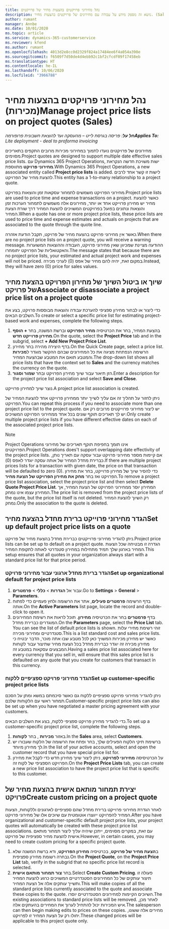 ```yaml
---
title: נהל מחירוני פרויקטים בהצעות מחיר של פרויקטים
description: נושא זה מספק מידע על עבודה עם מחירונים של פרויקטים בהצעות מחיר. (Sales)
author: rumant
manager: Annbe
ms.date: 10/01/2020
ms.topic: article
ms.service: dynamics-365-customerservice
ms.reviewer: kfend
ms.author: rumant
ms.openlocfilehash: 4013d2e8cc0d2329f824a17484ee6f4a054a390e
ms.sourcegitcommit: f6509f7d50de4d4ebb92c1bf2cfcdf09f17458eb
ms.translationtype: HT
ms.contentlocale: he-IL
ms.lasthandoff: 10/06/2020
ms.locfileid: "3966788"
---
```

# <a name="manage-project-price-lists-on-project-quotes-sales"></a><span data-ttu-id="446a6-104">נהל מחירוני פרויקטים בהצעות מחיר (מכירות)</span><span class="sxs-lookup"><span data-stu-id="446a6-104">Manage project price lists on project quotes (Sales)</span></span>

<span data-ttu-id="446a6-105">_**חל על**: פריסה בגרסת לייט – מהעסקה ועד להוצאת חשבונית פרופורמה_</span><span class="sxs-lookup"><span data-stu-id="446a6-105">_**Applies To:** Lite deployment - deal to proforma invoicing_</span></span>

<span data-ttu-id="446a6-106">מחירונים של פרויקטים נועדו לתמוך במחירוני מכירות מרובים התקפים בתאריכים מסוימים.</span><span class="sxs-lookup"><span data-stu-id="446a6-106">Project quotes are designed to support multiple date effective sales price lists.</span></span> <span data-ttu-id="446a6-107">עם Dynamics 365 Project Operations, ישות משויכת חדשה הנקראת **מחירוני פרויקט** מתווספת.</span><span class="sxs-lookup"><span data-stu-id="446a6-107">With Dynamics 365 Project Operations, a new associated entity called **Project price lists** is added.</span></span> <span data-ttu-id="446a6-108">לישות זו קשר אחד לרבים להצעת מחיר של הפרויקט.</span><span class="sxs-lookup"><span data-stu-id="446a6-108">This entity has a 1-to-many relationship to a project quote.</span></span>

<span data-ttu-id="446a6-109">מחירוני הפרויקט משמשים לתמחור עסקאות זמן והוצאות בפרויקט.</span><span class="sxs-lookup"><span data-stu-id="446a6-109">Project price lists are used to price time and expense transactions on a project.</span></span> <span data-ttu-id="446a6-110">כאשר להצעת מחיר יש מחירון פרוייקט אחד או יותר, מחירונים אלה משמשים לתמחור הערכות זמן והוצאות ונתונים בפועל בפרויקטים המשויכים להצעת המחיר דרך שורת הצעת המחיר.</span><span class="sxs-lookup"><span data-stu-id="446a6-110">When a quote has one or more project price lists, these price lists are used to price time and expense estimates and actuals on projects that are associated to the quote through the quote line.</span></span>

<span data-ttu-id="446a6-111">כאשר אין מחירוני פרויקט בהצעת מחיר של פרויקט, תקבל הודעת אזהרה.</span><span class="sxs-lookup"><span data-stu-id="446a6-111">When there are no project price lists on a project quote, you will receive a warning message.</span></span> <span data-ttu-id="446a6-112">ההודעה מציינת שמכיוון שאין מחירוני פרויקט, העבודה וההוצאות המשוערות והאקטואליות של הפרויקט יתומחרו.</span><span class="sxs-lookup"><span data-stu-id="446a6-112">The message states that because there are no project price lists, your estimated and actual project work and expenses will not be priced.</span></span> <span data-ttu-id="446a6-113">במקום זאת, יהיה להם מחיר של אפס (0) לערכי מכירה.</span><span class="sxs-lookup"><span data-stu-id="446a6-113">Instead, they will have zero (0) price for sales values.</span></span>

## <a name="associate-or-disassociate-a-project-price-list-on-a-project-quote"></a><span data-ttu-id="446a6-114">שיוך או ביטול השיוך של מחירון הפרויקט בהצעת מחיר של פרויקט</span><span class="sxs-lookup"><span data-stu-id="446a6-114">Associate or disassociate a project price list on a project quote</span></span>

<span data-ttu-id="446a6-115">כדי ליצור או לבחור מחירון ספציפי להערכת עבודה והוצאות מבוססות פרויקט, בצע את השלבים הבאים.</span><span class="sxs-lookup"><span data-stu-id="446a6-115">To create or select a specific price list for estimating project-based work and expenses, complete the following steps.</span></span>

1. <span data-ttu-id="446a6-116">בהצעת המחיר, בחר את הכרטיסיה **מחיר הפרויקט** וברשת המשנה, בחר **+ הוסף מחירון פרוייקט חדש**.</span><span class="sxs-lookup"><span data-stu-id="446a6-116">On the quote, select the **Project Price** tab and in the subgrid, select **+ Add New Project Price List**.</span></span>
2. <span data-ttu-id="446a6-117">בדף היצירה מהירה בחר מחירון.</span><span class="sxs-lookup"><span data-stu-id="446a6-117">On the Quick Create page, select a price list.</span></span> <span data-ttu-id="446a6-118">הרשימה הנפתחת מציגה את כל המחירונים שבהם ההקשר מוגדר ל**מכירות** והמטבע תואם את המטבע שבהצעת המחיר.</span><span class="sxs-lookup"><span data-stu-id="446a6-118">The drop-down list shows all price lists that have the context set to **Sales** and the currency matches the currency on the quote.</span></span>
4. <span data-ttu-id="446a6-119">הזן תיאור עבור שיוך מחירון הפרויקט ובחר **שמור וסגור**.</span><span class="sxs-lookup"><span data-stu-id="446a6-119">Enter a description for the project price list association and select **Save and Close**.</span></span>

<span data-ttu-id="446a6-120">נוצר שיוך למחירון פרוייקט.</span><span class="sxs-lookup"><span data-stu-id="446a6-120">A project price list association is created.</span></span>

<span data-ttu-id="446a6-121">ניתן לחזור על תהליך זה אם עליך לשייך יותר ממחירון פרוייקט אחד להצעת המחיר של הפרויקט.</span><span class="sxs-lookup"><span data-stu-id="446a6-121">You can repeat this process if you need to associate more than one project price list to the project quote.</span></span> <span data-ttu-id="446a6-122">יש ליצור מחירוני פרוייקטים מרובים רק אם יש לך תאריכים תוקף שונים בכל אחד ממחירוני הפרויקט המשויכים.</span><span class="sxs-lookup"><span data-stu-id="446a6-122">Only create multiple project price lists if you have different effective dates on each of the associated project price lists.</span></span>

> [!NOTE]
> <span data-ttu-id="446a6-123">Project Operations אינו תומך בחפיפת תוקף תאריכים של מחירוני הפרויקטים.</span><span class="sxs-lookup"><span data-stu-id="446a6-123">Project Operations does't support overlapping date effectivity of the project price lists.</span></span> <span data-ttu-id="446a6-124">אם קיימות מספר מחירוני פרויקט עבור עסקה עם תאריך נותן, כברירת מחדל המחיר של אותה עסקה יוגדר לאפס (0).</span><span class="sxs-lookup"><span data-stu-id="446a6-124">If there are multiple project prices lists for a transaction with given date, the price on that transaction will be defaulted to zero (0).</span></span>
<span data-ttu-id="446a6-125">כדי להסיר שיוך של מחירון פרוייקט, בחר את מחירון הפרויקט ואז בחר **מחק את מחירון הפרויקט של הצעת מחיר**.</span><span class="sxs-lookup"><span data-stu-id="446a6-125">To remove a project price list association, select the project price list and then select **Delete Quote Project Price List**.</span></span> <span data-ttu-id="446a6-126">המחירון יוסר ממחירוני הפרויקט של הצעת המחיר, אך המחירון עצמו אינו נמחק.</span><span class="sxs-lookup"><span data-stu-id="446a6-126">The price list is removed from the project price lists of the quote, but the price list itself is not deleted.</span></span> <span data-ttu-id="446a6-127">רק השיוך להצעת המחיר נמחק.</span><span class="sxs-lookup"><span data-stu-id="446a6-127">Only the association to the quote is deleted.</span></span>

## <a name="set-up-default-project-price-lists-on-a-quote"></a><span data-ttu-id="446a6-128">הגדר מחירוני פרוייקט ברירת מחדל בהצעת מחיר</span><span class="sxs-lookup"><span data-stu-id="446a6-128">Set up default project price lists on a quote</span></span>

<span data-ttu-id="446a6-129">ניתן להגדיר מחירוני פרוייקטים כברירת מחדל בהצעת מחיר של פרויקט.</span><span class="sxs-lookup"><span data-stu-id="446a6-129">Project price lists can be set up to default on a project quote.</span></span> <span data-ttu-id="446a6-130">הגדרה זו מבטיחה שכל הצעות המחיר בארגון שלך תמיד מתחילות במחירון סטנדרטי לאותה לתקופת המחיר.</span><span class="sxs-lookup"><span data-stu-id="446a6-130">This setup ensures that all quotes in your organization always start with a standard price list for that price period.</span></span>

### <a name="set-up-organizational-default-for-project-price-lists"></a><span data-ttu-id="446a6-131">הגדר ברירת מחדל ארגוני עבור מחירוני פרויקט</span><span class="sxs-lookup"><span data-stu-id="446a6-131">Set up organizational default for project price lists</span></span>

1. <span data-ttu-id="446a6-132">עבור אל **הגדרות** > **כללי** > **פרמטרים**.</span><span class="sxs-lookup"><span data-stu-id="446a6-132">Go to **Settings** > **General** > **Parameters**.</span></span>
2. <span data-ttu-id="446a6-133">בדף הרשימה **פרמטרים פעילים**, אתר את הרשומה ולחץ פעמיים כדי לפתוח אותה.</span><span class="sxs-lookup"><span data-stu-id="446a6-133">On the **Active Parameters** list page, locate the record and double-click to open it.</span></span> 
3. <span data-ttu-id="446a6-134">בדף **פרמטרים** בחר את הכרטיסיה **מחירון**. תוכל לראות את רשימת המחירונים המוגדרים כברירת מחדל.</span><span class="sxs-lookup"><span data-stu-id="446a6-134">On the **Parameters** page, select the **Price List** tab. You can see the list of default price lists is shown.</span></span> <span data-ttu-id="446a6-135">זוהי רשימת מחירי עלות סטנדרטיים ומחירוני מכירה.</span><span class="sxs-lookup"><span data-stu-id="446a6-135">This is a list standard cost and sales price lists.</span></span> <span data-ttu-id="446a6-136">כאשר יש מחירון מכירות המשויך כאן לכל מטבע שבו אתה מוכר, הדבר יבטיח כי מחירון מכירה זה יוגדר כברירת מחדל בכל הצעת מחיר שתיצור עבור לקוחות המבצעים עסקאות במטבע זה.</span><span class="sxs-lookup"><span data-stu-id="446a6-136">Having a sales price list associated here for every currency that you sell in, will ensure that this sales price list is defaulted on any quote that you create for customers that transact in this currency.</span></span>

### <a name="set-up-customer-specific-project-price-lists"></a><span data-ttu-id="446a6-137">הגדר מחירוני פרויקט ספציפיים ללקוח</span><span class="sxs-lookup"><span data-stu-id="446a6-137">Set up customer-specific project price lists</span></span>

<span data-ttu-id="446a6-138">ניתן להגדיר מחירוני פרויקט ספציפיים ללקוח גם כאשר סיכמתם במשא ומתן על הסכם תמחור ראשי עם הלקוחות שלכם.</span><span class="sxs-lookup"><span data-stu-id="446a6-138">Customer-specific project price lists can also be set up when you have negotiated a master pricing agreement with your customers.</span></span>

<span data-ttu-id="446a6-139">כדי להגדיר מחירון פרויקט ספציפי ללקוח, בצע את השלבים הבאים.</span><span class="sxs-lookup"><span data-stu-id="446a6-139">To set up a customer-specific project price list, complete the following steps.</span></span>

1. <span data-ttu-id="446a6-140">באזור **מכירות** , בחר **לקוחות**.</span><span class="sxs-lookup"><span data-stu-id="446a6-140">In the **Sales** area, select **Customers**.</span></span>
2. <span data-ttu-id="446a6-141">ברשימת תיקי הלקוח הפעילים שלך, בחר ופתח את הרשומה של הלקוח שעבורו יש לך מחירון מיוחד.</span><span class="sxs-lookup"><span data-stu-id="446a6-141">In the list of your active accounts, select and open the customer record that you have special price list for.</span></span>
3. <span data-ttu-id="446a6-142">על הכרטיסיסה **מחירוני לפרויקט**, ניתן ליצור שיוך מחירון חדש כדי לקבל את מחירון הפרויקט הספציפי של לקוח זה.</span><span class="sxs-lookup"><span data-stu-id="446a6-142">On the **Project Price Lists** tab, you can create a new price list association to have the project price list that is specific to this customer.</span></span>

## <a name="create-custom-pricing-on-a-project-quote"></a><span data-ttu-id="446a6-143">יצירת תמחור מותאם אישית בהצעת מחיר של פרויקט</span><span class="sxs-lookup"><span data-stu-id="446a6-143">Create custom pricing on a project quote</span></span>

<span data-ttu-id="446a6-144">לאחר הגדרת מחירוני פרוייקט ברירת מחדל שהם ספציפיים לארגונים וללקוחות, הצעות המחיר להפרויקט ייווצרו אוטומטית עם שיוכים אלו של מחירוני פרויקט.</span><span class="sxs-lookup"><span data-stu-id="446a6-144">After you have organizational and customer-specific default project price lists, your project quotes will automatically be created with these project price list associations.</span></span> <span data-ttu-id="446a6-145">עם זאת, במקרים מסוימים, ייתכן שיהיה עליך ליצור תמחור מותאם אישית להצעת מחיר ספציפית של פרויקט.</span><span class="sxs-lookup"><span data-stu-id="446a6-145">However, in certain cases, you may need to create custom pricing for a specific project quote.</span></span> 

1. <span data-ttu-id="446a6-146">ב**הצעת מחיר של פרויקט**, בכרטיסיה **מחירון הפרויקט**, ודא ברשת המשנה שלא נבחרה רשומת מחירון ספציפית.</span><span class="sxs-lookup"><span data-stu-id="446a6-146">On the **Project Quote**, on the **Project Price List** tab, verify in the subgrid that no specific price list record is selected.</span></span>
2. <span data-ttu-id="446a6-147">בחר **צור תמחור מותאם אישית**.</span><span class="sxs-lookup"><span data-stu-id="446a6-147">Select **Create Custom Pricing**.</span></span> <span data-ttu-id="446a6-148">פעולה זו תיצור עותקים של כל המחירונים הסטנדרטיים המשויכים כרגע להצעת המחיר ותשייך עותקים אלה אל הצעת המחיר.</span><span class="sxs-lookup"><span data-stu-id="446a6-148">This will make copies of all the standard price lists currently associated to the quote and associate these copies to the quote.</span></span> <span data-ttu-id="446a6-149">השיוכים הקיימות למחירונים הסטנדרטיים יוסרו.</span><span class="sxs-lookup"><span data-stu-id="446a6-149">The existing associations to standard price lists will be removed.</span></span> <span data-ttu-id="446a6-150">לאחר מכן, איש המכירות יכול להתחיל לערוך את המחירים בהעתקים אלה.</span><span class="sxs-lookup"><span data-stu-id="446a6-150">The salesperson can then begin making edits to prices on these copies.</span></span> <span data-ttu-id="446a6-151">מחירים אלה ששונו, יחולו רק על הצעת המחיר זו לפרויקט.</span><span class="sxs-lookup"><span data-stu-id="446a6-151">These changed prices will be applicable to this project quote only.</span></span>
